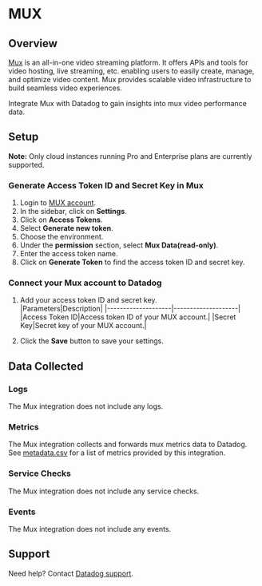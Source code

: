 # MUX

## Overview

[Mux][1] is an all-in-one video streaming platform. It offers APIs and tools for video hosting, live streaming, etc. enabling users to easily create, manage, and optimize video content. Mux provides scalable video infrastructure to build seamless video experiences. 

Integrate Mux with Datadog to gain insights into mux video performance data.

## Setup

**Note:** Only cloud instances running Pro and Enterprise plans are currently supported.

### Generate Access Token ID and Secret Key in Mux

1. Login to [MUX account][2].
2. In the sidebar, click on **Settings**.
3. Click on **Access Tokens**.
4. Select **Generate new token**.
5. Choose the environment.
6. Under the **permission** section, select **Mux Data(read-only)**.
7. Enter the access token name.
8. Click on **Generate Token** to find the access token ID and secret key.


### Connect your Mux account to Datadog

1. Add your access token ID and secret key.  
    |Parameters|Description|
    |--------------------|--------------------|
    |Access Token ID|Access token ID of your MUX account.|
    |Secret Key|Secret key of your MUX account.|

2. Click the **Save** button to save your settings.


## Data Collected

### Logs

The Mux integration does not include any logs.

### Metrics

The Mux integration collects and forwards mux metrics data to Datadog. See [metadata.csv][4] for a list of metrics provided by this integration.

### Service Checks

The Mux integration does not include any service checks.

### Events

The Mux integration does not include any events.

## Support

Need help? Contact [Datadog support][3].

[1]: https://www.mux.com/
[2]: https://dashboard.mux.com/
[3]: https://docs.datadoghq.com/help/
[4]: https://github.com/DataDog/integrations-core/blob/master/mux/metadata.csv
